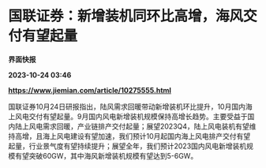# 国联证券：新增装机同环比高增，海风交付有望起量
**界面快报**

**2023-10-24 03:46**

**https://www.jiemian.com/article/10275555.html**

国联证券10月24日研报指出，陆风需求回暖带动新增装机环比提升，10月国内海上风电交付有望起量。9月国内风电新增装机规模保持高增长趋势。主要受益于国内陆上风电需求回暖，产业链排产交付起量；展望2023Q4，陆上风电装机有望维持高增，且海上风电建设有望加速，我们预计10月起国内海上风电排产交付有望起量，行业景气度有望持续提升；展望全年，我们预计2023国内风电新增装机规模有望突破60GW，其中海风新增装机规模有望达到5-6GW。